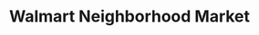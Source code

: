 ---
title: "Walmart Neighborhood Market"
url: /goose-creek/walmart-neighborhood-market-saint-james-avenue/
shop: supermarket
---